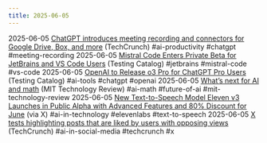 ```yaml
---
title: 2025-06-05
---
```


2025-06-05 [ChatGPT introduces meeting recording and connectors for Google Drive, Box, and more](https://techcrunch.com/2025/06/04/chatgpt-introduces-meeting-recording-and-connectors-for-google-drive-box-and-more/) (TechCrunch) #ai-productivity #chatgpt #meeting-recording
2025-06-05 [Mistral Code Enters Private Beta for JetBrains and VS Code Users](https://www.testingcatalog.com/mistral-code-launches-in-private-beta-for-jetbrains-and-vs-code-users/) (Testing Catalog) #jetbrains #mistral-code #vs-code
2025-06-05 [OpenAI to Release o3 Pro for ChatGPT Pro Users](https://www.testingcatalog.com/openai-to-release-o3-pro-for-chatgpt-pro-users-today/) (Testing Catalog) #ai-tools #chatgpt #openai
2025-06-05 [What’s next for AI and math](https://www.technologyreview.com/2025/06/04/1117753/whats-next-for-ai-and-math/) (MIT Technology Review) #ai-math #future-of-ai #mit-technology-review
2025-06-05 [New Text-to-Speech Model Eleven v3 Launches in Public Alpha with Advanced Features and 80% Discount for June](https://x.com/elevenlabsio/status/1930689774278570003) (via X) #ai-in-technology #elevenlabs #text-to-speech
2025-06-05 [X tests highlighting posts that are liked by users with opposing views](https://techcrunch.com/2025/06/05/x-tests-highlighting-posts-that-are-liked-by-users-with-opposing-views/) (TechCrunch) #ai-in-social-media #techcrunch #x
